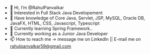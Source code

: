 - 👋 Hi, I’m @RahulPanvalkar
- 👀 Interested in Full Stack Java Developement
- 🌱 Have knowledge of Core Java, Servlet, JSP, MySQL, Oracle DB, JavaFX, HTML, CSS, Javascript, Typescript
- 🌱 Currently learning Spring Framework..
- 💞️ Currently working as a Junior Java Developer
- 📫 How to reach me -> message me on LinkedIn || E-mail me on rahulpanvalkar59@gmail.com

<!---
RahulPanvalkar/RahulPanvalkar is a ✨ special ✨ repository because its `README.md` (this file) appears on your GitHub profile.
You can click the Preview link to take a look at your changes.
--->
